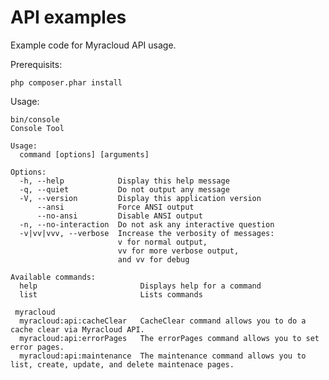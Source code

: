 # API examples
Example code for Myracloud API usage.

Prerequisits:

    php composer.phar install

Usage:

    bin/console
    Console Tool

    Usage:
      command [options] [arguments]

    Options:
      -h, --help            Display this help message
      -q, --quiet           Do not output any message
      -V, --version         Display this application version
          --ansi            Force ANSI output
          --no-ansi         Disable ANSI output
      -n, --no-interaction  Do not ask any interactive question
      -v|vv|vvv, --verbose  Increase the verbosity of messages:
                            v for normal output,
                            vv for more verbose output,
                            and vv for debug

    Available commands:
      help                       Displays help for a command
      list                       Lists commands

     myracloud
      myracloud:api:cacheClear   CacheClear command allows you to do a cache clear via Myracloud API.
      myracloud:api:errorPages   The errorPages command allows you to set error pages.
      myracloud:api:maintenance  The maintenance command allows you to list, create, update, and delete maintenace pages.
